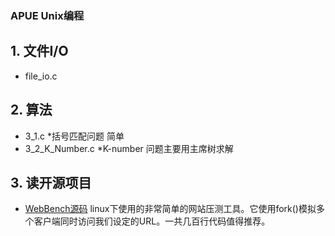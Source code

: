 ### APUE Unix编程

## 1. 文件I/O
- file_io.c

## 2. 算法
- 3_1.c 	*括号匹配问题  简单
- 3_2_K_Number.c  *K-number 问题主要用主席树求解

## 3. 读开源项目
- [WebBench源码](https://github.com/EZLippi/WebBench)
	linux下使用的非常简单的网站压测工具。它使用fork()模拟多个客户端同时访问我们设定的URL。一共几百行代码值得推荐。
